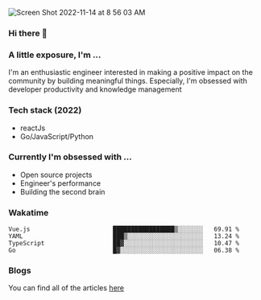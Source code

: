 ![Screen Shot 2022-11-14 at 8 56 03 AM](https://user-images.githubusercontent.com/92326584/201692679-17b02100-22a6-48b3-a1cf-b488cae8b108.png)

### Hi there 👋
### A little exposure, I'm ...
I'm an enthusiastic engineer interested in making a positive impact on the community by building meaningful things. 
Especially, I'm obsessed with developer productivity and knowledge management

### Tech stack (2022)
- reactJs
- Go/JavaScript/Python

### Currently I'm obsessed with ... 
- Open source projects
- Engineer's performance
- Building the second brain 

<!-- ### Github Stats -->
<!-- [![Anurag's GitHub stats](https://github-readme-stats.vercel.app/api?username=bitethecode&count_private=true&showing_icons=true)](https://github.com/anuraghazra/github-readme-stats) -->

### Wakatime
<!--START_SECTION:waka-->

```text
Vue.js                       █████████████████▒░░░░░░░   69.91 %
YAML                         ███▒░░░░░░░░░░░░░░░░░░░░░   13.24 %
TypeScript                   ██▓░░░░░░░░░░░░░░░░░░░░░░   10.47 %
Go                           █▓░░░░░░░░░░░░░░░░░░░░░░░   06.38 %
```

<!--END_SECTION:waka-->

### Blogs
You can find all of the articles [here](https://bitethecode.netlify.app)
